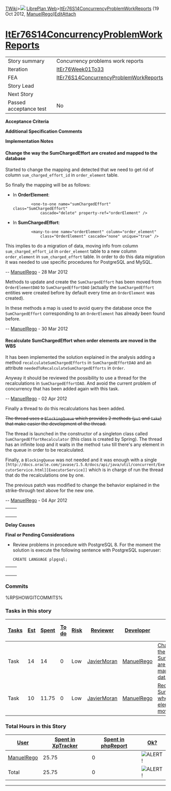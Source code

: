 [TWiki](/twiki/Main/WebHome)&gt;![](/twiki/TWiki/TWikiDocGraphics/web-bg-small.gif) [LibrePlan Web](/twiki/LibrePlan/WebHome)&gt;[ItEr76S14ConcurrencyProblemWorkReports](http://wiki.libreplan-enterprise.com/twiki/LibrePlan/ItEr76S14ConcurrencyProblemWorkReports "Topic revision: 11 (19 Oct 2012 - 10:56:53)") (19 Oct 2012, [ManuelRego](/twiki/Main/ManuelRego))[Edit](http://wiki.libreplan-enterprise.com/twiki/bin/edit/LibrePlan/ItEr76S14ConcurrencyProblemWorkReports?t=1520337936 "Edit this topic text")[Attach](/twiki/bin/attach/LibrePlan/ItEr76S14ConcurrencyProblemWorkReports "Attach an image or document to this topic")

 [ItEr76S14ConcurrencyProblemWorkReports](/twiki/LibrePlan/ItEr76S14ConcurrencyProblemWorkReports)
==============================================================================================================================================================



|                        |                                                                                                            |
|------------------------|------------------------------------------------------------------------------------------------------------|
| Story summary          | Concurrency problems work reports                                                                          |
| Iteration              | [ItEr76Week01To33](/twiki/LibrePlan/ItEr76Week01To33)                                             |
| FEA                    | [ItEr76S14ConcurrencyProblemWorkReports](/twiki/LibrePlan/ItEr76S14ConcurrencyProblemWorkReports) |
| Story Lead             |                                                                                                            |
| Next Story             |                                                                                                            |
| Passed acceptance test | No                                                                                                         |

**Acceptance Criteria**

**Additional Specification Comments**

**Implementation Notes**

####  Change the way the SumChargedEffort are created and mapped to the database

Started to change the mapping and detected that we need to get rid of column `sum_charged_effort_id` in `order_element` table.

So finally the mapping will be as follows:

-   In **OrderElement**:

                <one-to-one name="sumChargedEffort" class="SumChargedEffort"
                    cascade="delete" property-ref="orderElement" />

-   In **SumChargedEffort**:

                <many-to-one name="orderElement" column="order_element"
                    class="OrderElement" cascade="none" unique="true" />

This implies to do a migration of data, moving info from column `sum_charged_effort_id` in `order_element` table to a new column `order_element` in `sum_charged_effort` table. In order to do this data migration it was needed to use specific procedures for PostgreSQL and MySQL.

-- [ManuelRego](/twiki/Main/ManuelRego) - 28 Mar 2012

Methods to update and create the `SumChargedEffort` has been moved from `OrderElementDAO` to `SumChargedEffortDAO` (actually the `SumChargedEffort` entities were created before by default every time an `OrderElement` was created).

In these methods a map is used to avoid query the database once the `SumChargedEffort` corresponding to an `OrderElement` has already been found before.

-- [ManuelRego](/twiki/Main/ManuelRego) - 30 Mar 2012

####  Recalculate SumChargedEffort when order elements are moved in the WBS

It has been implemented the solution explained in the analysis adding a method `recalculateSumChargedEfforts` in `SumChargedEffortDAO` and an attribute `neededToRecalculateSumChargedEfforts` in `Order`.

Anyway it should be reviewed the possibility to use a thread for the recalculations in `SumChargedEffortDAO`. And avoid the current problem of concurrency that has been added again with this task.

-- [ManuelRego](/twiki/Main/ManuelRego) - 02 Apr 2012

Finally a thread to do this recalculations has been added.

~~The thread uses a `BlockingQueue` which provides 2 methods (`put` and `take`) that make easier the development of the thread.~~

The thread is launched in the constructor of a singleton class called `SumChargedEffortRecalculator` (this class is created by Spring). The thread has an infinite loop and it waits in the method `take` till there's any element in the queue in order to be recalculated.

Finally, a `BlockingQueue` was not needed and it was enough with a single `[http://docs.oracle.com/javase/1.5.0/docs/api/java/util/concurrent/ExecutorService.html][ExecutorService]]` which is in charge of run the thread that do the recalculations one by one.

The previous patch was modified to change the behavior explained in the strike-through text above for the new one.

-- [ManuelRego](/twiki/Main/ManuelRego) - 04 Apr 2012

|     |     |
|-----|-----|
|     |     |

**Delay Causes**

**Final or Pending Considerations**

-   Review problems in procedure with PostgreSQL 8. For the moment the solution is execute the following sentence with PostgreSQL superuser:

        CREATE LANGUAGE plpgsql;

|     |     |
|-----|-----|
|     |     |

###  Commits

%RPSHOWGITCOMMITS%

###  Tasks in this story



| [Tasks](http://wiki.libreplan-enterprise.com/twiki/LibrePlan/ItEr76S14ConcurrencyProblemWorkReports?sortcol=0;table=2;up=0#sorted_table "Sort by this column") | [Est](http://wiki.libreplan-enterprise.com/twiki/LibrePlan/ItEr76S14ConcurrencyProblemWorkReports?sortcol=1;table=2;up=0#sorted_table "Sort by this column") | [Spent](http://wiki.libreplan-enterprise.com/twiki/LibrePlan/ItEr76S14ConcurrencyProblemWorkReports?sortcol=2;table=2;up=0#sorted_table "Sort by this column") | [To do](http://wiki.libreplan-enterprise.com/twiki/LibrePlan/ItEr76S14ConcurrencyProblemWorkReports?sortcol=3;table=2;up=0#sorted_table "Sort by this column") | [Risk](http://wiki.libreplan-enterprise.com/twiki/LibrePlan/ItEr76S14ConcurrencyProblemWorkReports?sortcol=4;table=2;up=0#sorted_table "Sort by this column") | [Reviewer](http://wiki.libreplan-enterprise.com/twiki/LibrePlan/ItEr76S14ConcurrencyProblemWorkReports?sortcol=5;table=2;up=0#sorted_table "Sort by this column") | [Developer](http://wiki.libreplan-enterprise.com/twiki/LibrePlan/ItEr76S14ConcurrencyProblemWorkReports?sortcol=6;table=2;up=0#sorted_table "Sort by this column") | [Task Name](http://wiki.libreplan-enterprise.com/twiki/LibrePlan/ItEr76S14ConcurrencyProblemWorkReports?sortcol=7;table=2;up=0#sorted_table "Sort by this column") | [Start Date](http://wiki.libreplan-enterprise.com/twiki/LibrePlan/ItEr76S14ConcurrencyProblemWorkReports?sortcol=8;table=2;up=0#sorted_table "Sort by this column") | [Est End Date](http://wiki.libreplan-enterprise.com/twiki/LibrePlan/ItEr76S14ConcurrencyProblemWorkReports?sortcol=9;table=2;up=0#sorted_table "Sort by this column") | [End Date](http://wiki.libreplan-enterprise.com/twiki/LibrePlan/ItEr76S14ConcurrencyProblemWorkReports?sortcol=10;table=2;up=0#sorted_table "Sort by this column") |
|-------------------------------------------------------------------------------------------------------------------------------------------------------------------------|-----------------------------------------------------------------------------------------------------------------------------------------------------------------------|-------------------------------------------------------------------------------------------------------------------------------------------------------------------------|-------------------------------------------------------------------------------------------------------------------------------------------------------------------------|------------------------------------------------------------------------------------------------------------------------------------------------------------------------|----------------------------------------------------------------------------------------------------------------------------------------------------------------------------|-----------------------------------------------------------------------------------------------------------------------------------------------------------------------------|-----------------------------------------------------------------------------------------------------------------------------------------------------------------------------|------------------------------------------------------------------------------------------------------------------------------------------------------------------------------|--------------------------------------------------------------------------------------------------------------------------------------------------------------------------------|-----------------------------------------------------------------------------------------------------------------------------------------------------------------------------|
| Task                                                                                                                                                                    | 14                                                                                                                                                                    | 14                                                                                                                                                                      | 0                                                                                                                                                                       | Low                                                                                                                                                                    | [JavierMoran](/twiki/Main/JavierMoran)                                                                                                                            | [ManuelRego](/twiki/Main/ManuelRego)                                                                                                                               | [Change the way the SumChargedEffort are created and mapped to the database](/twiki/LibrePlan/AnA11S02ConcurrencyProblemWorkReports#TasK1)                         |                                                                                                                                                                              |                                                                                                                                                                                |                                                                                                                                                                             |
| Task                                                                                                                                                                    | 10                                                                                                                                                                    | 11.75                                                                                                                                                                   | 0                                                                                                                                                                       | Low                                                                                                                                                                    | [JavierMoran](/twiki/Main/JavierMoran)                                                                                                                            | [ManuelRego](/twiki/Main/ManuelRego)                                                                                                                               | [Recalculate SumChargedEffort when order elements are moved in the WBS](/twiki/LibrePlan/AnA11S02ConcurrencyProblemWorkReports#TasK2)                              |                                                                                                                                                                              |                                                                                                                                                                                |                                                                                                                                                                             |

###  Total Hours in this Story

| [User](http://wiki.libreplan-enterprise.com/twiki/LibrePlan/ItEr76S14ConcurrencyProblemWorkReports?sortcol=0;table=3;up=0#sorted_table "Sort by this column") | [Spent in XpTracker](http://wiki.libreplan-enterprise.com/twiki/LibrePlan/ItEr76S14ConcurrencyProblemWorkReports?sortcol=1;table=3;up=0#sorted_table "Sort by this column") | [Spent in phpReport](http://wiki.libreplan-enterprise.com/twiki/LibrePlan/ItEr76S14ConcurrencyProblemWorkReports?sortcol=2;table=3;up=0#sorted_table "Sort by this column") | [Ok?](http://wiki.libreplan-enterprise.com/twiki/LibrePlan/ItEr76S14ConcurrencyProblemWorkReports?sortcol=3;table=3;up=0#sorted_table "Sort by this column") |
|------------------------------------------------------------------------------------------------------------------------------------------------------------------------|--------------------------------------------------------------------------------------------------------------------------------------------------------------------------------------|--------------------------------------------------------------------------------------------------------------------------------------------------------------------------------------|-----------------------------------------------------------------------------------------------------------------------------------------------------------------------|
| [ManuelRego](/twiki/Main/ManuelRego)                                                                                                                          | 25.75                                                                                                                                                                                | 0                                                                                                                                                                                    | ![ALERT!](/twiki/TWiki/TWikiDocGraphics/warning.gif "ALERT!")                                                                                                     |
| Total                                                                                                                                                                  | 25.75                                                                                                                                                                                | 0                                                                                                                                                                                    | ![ALERT!](/twiki/TWiki/TWikiDocGraphics/warning.gif "ALERT!")                                                                                                     |

------------------------------------------------------------------------
